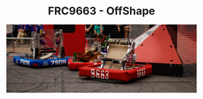 <p align="center">
    <h1 align="center">FRC9663 - OffShape</h1>
</p>

![2024 Competition](/profile/RobotPic.png "2024 Robot")

